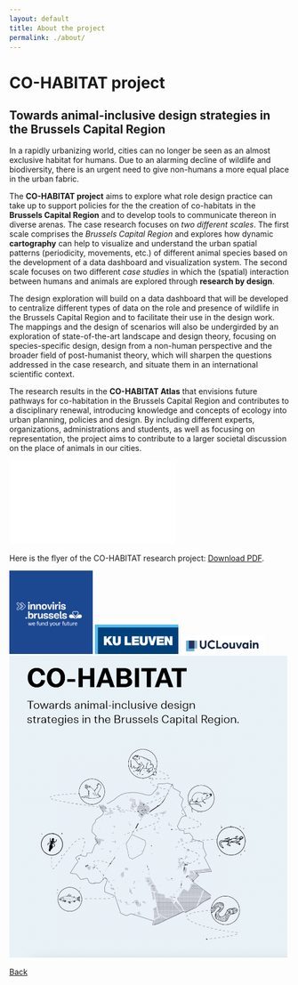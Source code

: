 ```yaml
---
layout: default
title: About the project
permalink: ./about/
---
```


# CO-HABITAT project


## Towards animal-inclusive design strategies in the Brussels Capital Region

In a rapidly urbanizing world, cities can no longer be seen as an almost exclusive habitat for humans. Due to an alarming decline of wildlife and biodiversity, there is an urgent need to give non-humans a more equal place in the urban fabric.

The **CO-HABITAT project** aims to explore what role design practice can take up to support policies for the the creation of co-habitats in the **Brussels Capital Region** and to develop tools to communicate thereon in diverse arenas. The case research focuses on *two different scales*. The first scale comprises the *Brussels Capital Region* and explores how dynamic **cartography** can help to visualize and understand the urban spatial patterns (periodicity, movements, etc.) of different animal species based on the development of a data dashboard and visualization system. The second scale focuses on two different *case studies* in which the (spatial) interaction between humans and animals are explored through **research by design**.

The design exploration will build on a data dashboard that will be developed to centralize different types of data on the role and presence of wildlife in the Brussels Capital Region and to facilitate their use in the design work. The mappings and the design of scenarios will also be undergirded by an exploration of state-of-the-art landscape and design theory, focusing on species-specific design, design from a non-human perspective and the broader field of post-humanist theory, which will sharpen the questions addressed in the case research, and situate them in an international scientific context.

The research results in the **CO-HABITAT Atlas** that envisions future pathways for co-habitation in the Brussels Capital Region and contributes to a disciplinary renewal, introducing knowledge and concepts of ecology into urban planning, policies and design. By including different experts, organizations, administrations and students, as well as focusing on representation, the project aims to contribute to a larger societal discussion on the place of animals in our cities.

<object data="./assets/doc/COHABITAT_brochure.pdf" type="application/pdf" width="700px" height="700px">
    <embed src="assets/doc/COHABITAT_brochure.pdf">
        <p>Here is the flyer of the CO-HABITAT research project: <a href="assets/doc/COHABITAT_brochure.pdf">Download PDF</a>.</p>
    </embed>
</object>


<img src="/assets/img/logo_innoviris.png" alt="Innoviris" width="150"/>
<img src="/assets/img/logo_KUL.png" alt="KULeuven" width="150"/>
<img src="/assets/img/logo_UCL.jpg" alt="UCLouvain" width="150"/>
<img src="/assets/img/Cohabitat-front.png" alt="cohabitat" width="500"/>

[Back](./)
